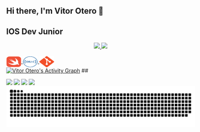 ## Hi there, I'm Vitor Otero 👋
## IOS Dev Junior


<div align="center">
  <a href="https://github.com/vitor-otero">
  <img height="180em" src="https://github-readme-stats.vercel.app/api?username=vitor-otero&show_icons=true&theme=gruvbox&include_all_commits=true&count_private=true"/>
  <img height="180em" src="https://github-readme-stats.vercel.app/api/top-langs/?username=vitor-otero&layout=compact&langs_count=7&theme=gruvbox"/>
</div>
<div style="display: inline_block"><br>
  <img align="center" alt="Vitor-Swift" height="30" width="40" src="https://raw.githubusercontent.com/devicons/devicon/master/icons/swift/swift-original.svg">
  <img align="center" alt="Vitor-ObjC" height="30" width="40" src="https://raw.githubusercontent.com/devicons/devicon/master/icons/objectivec/objectivec-plain.svg">
  <img align="center" alt="Vitor-Git" height="30" width="40" src="https://raw.githubusercontent.com/devicons/devicon/master/icons/git/git-original.svg">
  
  <div> <a href="https://github.com/vitor-otero/github-readme-activity-graph"><img alt="Vitor Otero's Activity Graph" src="https://activity-graph.herokuapp.com/graph?username=vitor-otero&bg_color=0D1117&color=E8BE1B&line=E8BE1B&point=FFFFFF&hide_border=true" /></a>
  ##
 

 
  <a href="https://www.linkedin.com/in/vitor-otero/" target="_blank"><img src="https://img.shields.io/badge/-LinkedIn-%230077B5?style=for-the-badge&logo=linkedin&logoColor=white" target="_blank"></a>
  <a href = "mailto:vitorotero@icloud.com"><img src="https://img.shields.io/badge/-Icloud-%23333?style=for-the-badge&logo=icloud&logoColor=white" target="_blank"></a>
    <a href="https://stackoverflow.com/users/14232029/vitor-otero" target="_blank"><img src="https://img.shields.io/badge/-Stackoverflow-%230077B5?style=for-the-badge&logo=stackoverflow&logoColor=white" target="_blank"></a>
   <a href="https://instagram.com/vitorotero" target="_blank"><img src="https://img.shields.io/badge/-Instagram-%23E4405F?style=for-the-badge&logo=instagram&logoColor=white" target="_blank"></a>
![Snake animation](https://github.com/vitor-otero/vitor-otero/blob/output/github-contribution-grid-snake.svg) 
 
</div>

  
